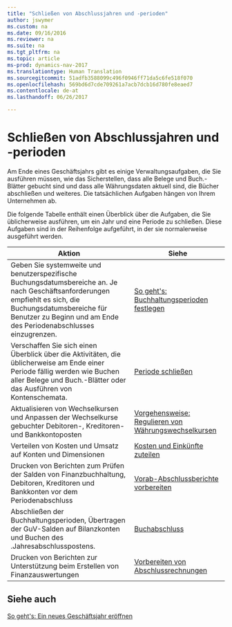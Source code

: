 ```yaml
---
title: "Schließen von Abschlussjahren und -perioden"
author: jswymer
ms.custom: na
ms.date: 09/16/2016
ms.reviewer: na
ms.suite: na
ms.tgt_pltfrm: na
ms.topic: article
ms-prod: dynamics-nav-2017
ms.translationtype: Human Translation
ms.sourcegitcommit: 51adfb3588099c496f0946ff71da5c6fe518f070
ms.openlocfilehash: 569bd6d7cde709261a7acb7dcb16d780fe8eaed7
ms.contentlocale: de-at
ms.lasthandoff: 06/26/2017

---
```

# <a name="close-years-and-periods"></a>Schließen von Abschlussjahren und -perioden
Am Ende eines Geschäftsjahrs gibt es einige Verwaltungsaufgaben, die Sie ausführen müssen, wie das Sicherstellen, dass alle Belege und Buch.-Blätter gebucht sind und dass alle Währungsdaten aktuell sind, die Bücher abschließen und weiteres. Die tatsächlichen Aufgaben hängen von Ihrem Unternehmen ab.

Die folgende Tabelle enthält einen Überblick über die Aufgaben, die Sie üblicherweise ausführen, um ein Jahr und eine Periode zu schließen. Diese Aufgaben sind in der Reihenfolge aufgeführt, in der sie normalerweise ausgeführt werden.

|Aktion     |Siehe                   |
|-------|----------------------|
|Geben Sie systemweite und benutzerspezifische Buchungsdatumsbereiche an. Je nach Geschäftsanforderungen empfiehlt es sich, die Buchungsdatumsbereiche für Benutzer zu Beginn und am Ende des Periodenabschlusses einzugrenzen.|[So geht's: Buchhaltungsperioden festlegen](finance-setup-how-specify-posting-periods.md)|
|Verschaffen Sie sich einen Überblick über die Aktivitäten, die üblicherweise am Ende einer Periode fällig werden wie Buchen aller Belege und Buch.-Blätter oder das Ausführen von Kontenschemata.|[Periode schließen](year-how-complete-period-end-processes.md)|
|Aktualisieren von Wechselkursen und Anpassen der Wechselkurse gebuchter Debitoren-, Kreditoren- und Bankkontoposten|[Vorgehensweise: Regulieren von Währungswechselkursen](finance-setup-setup-currencies.md)|
|Verteilen von Kosten und Umsatz auf Konten und Dimensionen|[Kosten und Einkünfte zuteilen](year-allocate-costs-income.md)|
|Drucken von Berichten zum Prüfen der Salden von Finanzbuchhaltung, Debitoren, Kreditoren und Bankkonten vor dem Periodenabschluss|[Vorab-Abschlussberichte vorbereiten](year-prepare-preclose-reports.md)|
|Abschließen der Buchhaltungsperioden, Übertragen der GuV-Salden auf Bilanzkonten und Buchen des .Jahresabschlusspostens.|[Buchabschluss](year-close-books.md)|
|Drucken von Berichten zur Unterstützung beim Erstellen von Finanzauswertungen|[Vorbereiten von Abschlussrechnungen](year-prepare-close-statements.md)|

## <a name="see-also"></a>Siehe auch
[So geht's: Ein neues Geschäftsjahr eröffnen](finance-setup-how-open-new-fiscal-year.md)

